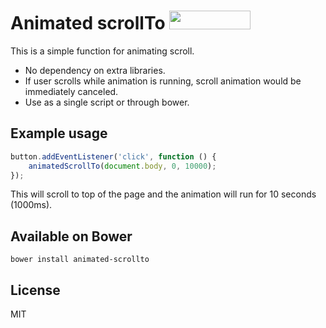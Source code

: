 # Animated scrollTo <a href="http://bower.io/search/?q=animated-scrollto"><img src="https://benschwarz.github.io/bower-badges/badge@2x.png" width="130" height="30"></a>

This is a simple function for animating scroll.

- No dependency on extra libraries.
- If user scrolls while animation is running, scroll animation would be immediately canceled.
- Use as a single script or through bower.

## Example usage

```javascript
button.addEventListener('click', function () {
    animatedScrollTo(document.body, 0, 10000);
});
```

This will scroll to top of the page and the animation will run for 10 seconds (1000ms).

## Available on Bower

`bower install animated-scrollto`

## License

MIT
